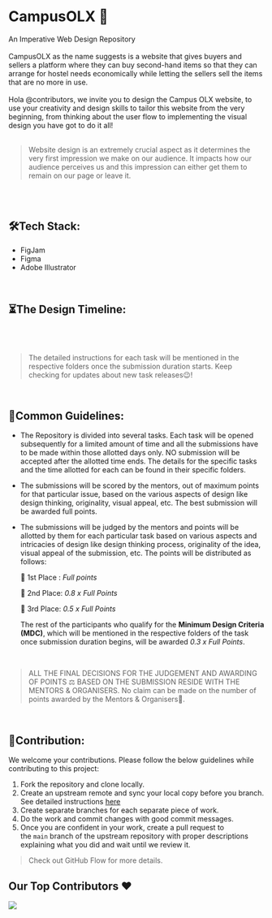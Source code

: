 # CampusOLX 🛒
An Imperative Web Design Repository
</br>
</br>
CampusOLX as the name suggests is a website that gives buyers and sellers a platform where they can buy second-hand items so that they can arrange for hostel needs economically while letting the sellers sell the items that are no more in use. 
</br>
</br>
Hola @contributors, we invite you to design the Campus OLX website, to use your creativity and design skills to tailor this website from the very beginning, from thinking about the user flow to implementing the visual design you have got to do it all!
</br>
</br>
> Website design is an extremely crucial aspect as it determines the very first impression we make on our audience. It impacts how our audience perceives us and this impression can either get them to remain on our page or leave it.
> 
</br>
</br>

## 🛠️Tech Stack:

- FigJam
- Figma
- Adobe Illustrator

</br>

## ⏳The Design Timeline:

</br>

</br>

> The detailed instructions for each task will be mentioned in the respective folders once the submission duration starts. Keep checking for updates about new task releases😉!
> 

</br>

## 📃Common Guidelines:

- The Repository is divided into several tasks. Each task will be opened subsequently for a limited amount of time and all the submissions have to be made within those allotted days only. NO submission will be accepted after the allotted time ends. The details for the specific tasks and the time allotted for each can be found in their specific folders.
- The submissions will be scored by the mentors, out of maximum points for that particular issue, based on the various aspects of design like design thinking, originality, visual appeal, etc. The best submission will be awarded full points.
- The submissions will be judged by the mentors and points will be allotted by them for each particular task based on various aspects and intricacies of design like design thinking process, originality of the idea, visual appeal of the submission, etc. The points will be distributed as follows:
    
    🥇 1st Place : *Full points*
    
    🥈 2nd Place: *0.8 x Full Points*
    
    🥉 3rd Place: *0.5 x Full Points*
    
    The rest of the participants who qualify for the **Minimum Design Criteria (MDC)**, which will be mentioned in the respective folders of the task once submission duration begins, will be awarded *0.3 x Full Points*.
    

</br>

> ALL THE FINAL DECISIONS FOR THE JUDGEMENT AND AWARDING OF POINTS ⚖️ BASED ON THE SUBMISSION RESIDE WITH THE MENTORS & ORGANISERS.
No claim can be made on the number of points awarded by the Mentors & Organisers🙂.
> 

</br>

## 📩**Contribution:**

We welcome your contributions. Please follow the below guidelines while contributing to this project:

1. Fork the repository and clone locally.
2. Create an upstream remote and sync your local copy before you branch. See detailed instructions [here](https://help.github.com/articles/syncing-a-fork)
3. Create separate branches for each separate piece of work.
4. Do the work and commit changes with good commit messages.
5. Once you are confident in your work, create a pull request to the `main` branch of the upstream repository with proper descriptions explaining what you did and wait until we review it.

> Check out GitHub Flow for more details.
>
## Our Top Contributors ♥️
<img src="https://contrib.rocks/image?repo=opencodeiiita/SaveMyForm-Backend"/>
